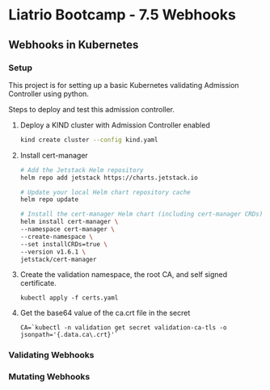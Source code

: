 # Liatrio Bootcamp - 7.5 Webhooks

## Webhooks in Kubernetes

### Setup

This project is for setting up a basic Kubernetes validating Admission
Controller using python.

Steps to deploy and test this admission controller.

1. Deploy a KIND cluster with Admission Controller enabled

   ```bash
   kind create cluster --config kind.yaml
   ```

2. Install cert-manager

   ```bash
   # Add the Jetstack Helm repository
   helm repo add jetstack https://charts.jetstack.io

   # Update your local Helm chart repository cache
   helm repo update

   # Install the cert-manager Helm chart (including cert-manager CRDs)
   helm install cert-manager \
   --namespace cert-manager \
   --create-namespace \
   --set installCRDs=true \
   --version v1.6.1 \
   jetstack/cert-manager
   ```

3. Create the validation namespace, the root CA, and self signed certificate.
    ```
    kubectl apply -f certs.yaml
    ```

4. Get the base64 value of the ca.crt file in the secret
    ``` 
    CA=`kubectl -n validation get secret validation-ca-tls -o jsonpath='{.data.ca\.crt}'` 
    ```

### Validating Webhooks

### Mutating Webhooks